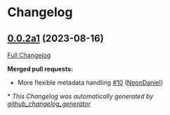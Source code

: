 # Changelog

## [0.0.2a1](https://github.com/NeonGeckoCom/neon-phal-plugin-device-updater/tree/0.0.2a1) (2023-08-16)

[Full Changelog](https://github.com/NeonGeckoCom/neon-phal-plugin-device-updater/compare/0.0.1...0.0.2a1)

**Merged pull requests:**

- More flexible metadata handling [\#10](https://github.com/NeonGeckoCom/neon-phal-plugin-device-updater/pull/10) ([NeonDaniel](https://github.com/NeonDaniel))



\* *This Changelog was automatically generated by [github_changelog_generator](https://github.com/github-changelog-generator/github-changelog-generator)*
